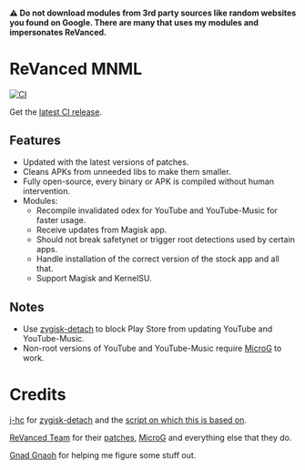 #### ⚠️ Do not download modules from 3rd party sources like random websites you found on Google. There are many that uses my modules and impersonates ReVanced.

# ReVanced MNML
[![CI](https://github.com/NoName-exe/revanced-mnml/actions/workflows/ci.yml/badge.svg?event=schedule)](https://github.com/NoName-exe/revanced-mnml/actions/workflows/ci.yml)

Get the [latest CI release](https://github.com/NoName-exe/revanced-mnml/releases/latest).

## Features
 * Updated with the latest versions of patches.
 * Cleans APKs from unneeded libs to make them smaller.
 * Fully open-source, every binary or APK is compiled without human intervention.
 * Modules:
     * Recompile invalidated odex for YouTube and YouTube-Music for faster usage.
     * Receive updates from Magisk app.
     * Should not break safetynet or trigger root detections used by certain apps.
     * Handle installation of the correct version of the stock app and all that.
     * Support Magisk and KernelSU.

 ## Notes
* Use [zygisk-detach](https://github.com/j-hc/zygisk-detach) to block Play Store from updating YouTube and YouTube-Music.
* Non-root versions of YouTube and YouTube-Music require [MicroG](https://github.com/ReVanced/GmsCore/releases) to work.

# Credits
[j-hc](https://github.com/j-hc) for [zygisk-detach](https://github.com/j-hc/zygisk-detach) and the [script on which this is based on](https://github.com/j-hc/revanced-magisk-module).

[ReVanced Team](https://github.com/revanced) for their [patches](https://github.com/revanced/revanced-patches), [MicroG](https://github.com/ReVanced/GmsCore/releases) and everything else that they do.

[Gnad Gnaoh](https://github.com/gnadgnaoh) for helping me figure some stuff out.
